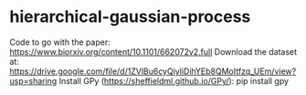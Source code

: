 # hierarchical-gaussian-process
Code to go with the paper: https://www.biorxiv.org/content/10.1101/662072v2.full
Download the dataset at: https://drive.google.com/file/d/1ZVlBu6cyQiyliDihYEb8QMoItfzq_UEm/view?usp=sharing
Install GPy (https://sheffieldml.github.io/GPy/):
	pip install gpy